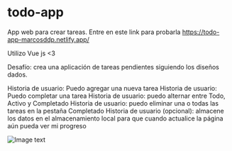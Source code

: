 # todo-app

App web para crear tareas. Entre en este link para probarla https://todo-app-marcosddp.netlify.app/

Utilizo Vue js <3

Desafío: crea una aplicación de tareas pendientes siguiendo los diseños dados. 

Historia de usuario: Puedo agregar una nueva tarea
Historia de usuario: Puedo completar una tarea
Historia de usuario: puedo alternar entre Todo, Activo y Completado
Historia de usuario: puedo eliminar una o todas las tareas en la pestaña Completado
Historia de usuario (opcional): almacene los datos en el almacenamiento local para que cuando actualice la página aún pueda ver mi progreso


![Image text](https://i.ibb.co/px1Yy0H/Opera-Instant-nea-2022-01-25-182153-todo-app-marcosddp-netlify-app.png)
